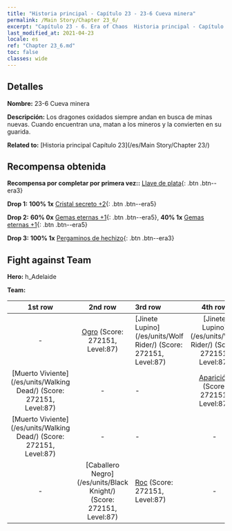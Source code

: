 ```yaml
---
title: "Historia principal - Capítulo 23 - 23-6 Cueva minera"
permalink: /Main Story/Chapter 23_6/
excerpt: "Capítulo 23 - 6. Era of Chaos  Historia principal - Capítulo 23_6. 23-6 Cueva minera"
last_modified_at: 2021-04-23
locale: es
ref: "Chapter 23_6.md"
toc: false
classes: wide
---
```


## Detalles

 **Nombre:** 23-6 Cueva minera

 **Descripción:** Los dragones oxidados siempre andan en busca de minas nuevas. Cuando encuentran una, matan a los mineros y la convierten en su guarida.

 **Related to:** [Historia principal Capítulo 23](/es/Main Story/Chapter 23/)

## Recompensa obtenida

 **Recompensa por completar por primera vez::** [Llave de plata](/ItemsES/con_693/){: .btn .btn--era3}

 **Drop 1:** **100% 1x** [Cristal secreto +2](/ItemsES/mat_80/){: .btn .btn--era5}

 **Drop 2:** **60% 0x** [Gemas eternas +1](/ItemsES/mat_72/){: .btn .btn--era5}, **40% 1x** [Gemas eternas +1](/ItemsES/mat_72/){: .btn .btn--era5}

 **Drop 3:** **100% 1x** [Pergaminos de hechizo](/ItemsES/con_694/){: .btn .btn--era3}


## Fight against Team
 **Hero:** h_Adelaide

 **Team:**


  | 1st row | 2nd row | 3rd row | 4th row |
  |:----:|:----:|:----|:----:|
  | - | [Ogro](/es/units/Ogre/) (Score: 272151, Level:87)  | [Jinete Lupino](/es/units/Wolf Rider/) (Score: 272151, Level:87)  | [Jinete Lupino](/es/units/Wolf Rider/) (Score: 272151, Level:87)  |
  | [Muerto Viviente](/es/units/Walking Dead/) (Score: 272151, Level:87)  | - | - | [Aparición](/es/units/Wight/) (Score: 272151, Level:87)  |
  | [Muerto Viviente](/es/units/Walking Dead/) (Score: 272151, Level:87)  | - | - | - |
  | - | [Caballero Negro](/es/units/Black Knight/) (Score: 272151, Level:87)  | [Roc](/es/units/Roc/) (Score: 272151, Level:87)  | - |


